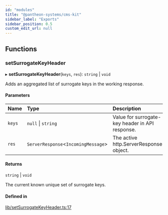 ```yaml
---
id: "modules"
title: "@pantheon-systems/cms-kit"
sidebar_label: "Exports"
sidebar_position: 0.5
custom_edit_url: null
---
```


## Functions

### setSurrogateKeyHeader

▸ **setSurrogateKeyHeader**(`keys`, `res`): `string` \| `void`

Adds an aggregated list of surrogate keys in the working response.

#### Parameters

| Name | Type | Description |
| :------ | :------ | :------ |
| `keys` | ``null`` \| `string` | Value for surrogate-key header in API response. |
| `res` | `ServerResponse`<`IncomingMessage`\> | The active http.ServerResponse object. |

#### Returns

`string` \| `void`

The current known unique set of surrogate keys.

#### Defined in

[lib/setSurrogateKeyHeader.ts:17](https://github.com/pantheon-systems/decoupled-kit-js/blob/5049fc03/packages/cms-kit/src/lib/setSurrogateKeyHeader.ts#L17)
